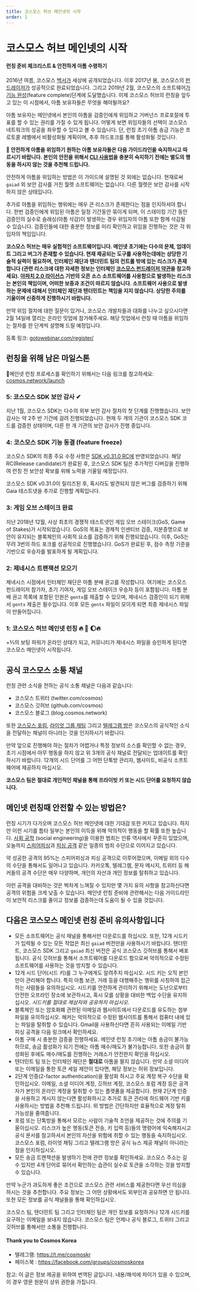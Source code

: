 ```yaml
---
title: 코스모스 허브 메인넷의 시작
order: 1
---
```


<!-- markdown-link-check-disable -->
# 코스모스 허브 메인넷의 시작

#### 런칭 준비 체크리스트 & 안전하게 아톰 수령하기

2016년 여름, 코스모스 [백서가](https://cosmos.network/resources/whitepaper) 세상에 공개되었습니다. 이후 2017년 봄, 코스모스의 [펀드레이저가](펀드레이저가) 성공적으로 완료되었습니다. 그리고 2019년 2월, 코스모스의 소프트웨어[가 기능 완성](https://github.com/cosmos/cosmos-sdk/releases/tag/v0.31.0)(feature complete)단계에 도달했습니다. 이제 코스모스 허브의 런칭을 앞두고 있는 이 시점에서, 아톰 보유자들은 무엇을 해야될까요?

아톰 보유자는 메인넷에서 본인의 아톰을 검증인에게 위임하고 거버넌스 프로포절에 투표를 할 수 있는 권리를 가질 수 있게 됩니다. 어떻게 보면 위임자들의 선택이 코스모스 네트워크의 성공을 좌우할 수 있다고 볼 수 있습니다. 단, 런칭 초기 아톰 송금 기능은 프로토콜 레벨에서 비활성화될 계획이며, 추후 하드포크를 통해 활성화될 것입니다.

**📒 안전하게 아톰을 위임하기 원하는 아톰 보유자들은 다음 가이드라인을 숙지하시고 따르시기 바랍니다. 본인의 안전을 위해서 [CLI 사용법](https://github.com/cosmos/gaia/blob/develop/docs/delegators/delegator-guide-cli.md)을 충분히 숙지하기 전에는 별도의 행동을 하시지 않는 것을 추천해 드립니다.**

안전하게 아톰을 위임하는 방법은 이 가이드에 설명된 것 외에는 없습니다. 현재로써 `gaiad` 외 보안 감사를 거친 월렛 소프트웨어는 없습니다. 다른 월렛은 보안 감사를 시작하지 않은 상태입니다.

추가로 아톰을 위임하는 행위에는 매우 큰 리스크가 존재한다는 점을 인지하셔야 합니다. 한번 검증인에게 위임된 아톰은 일정 기간동안 묶이게 되며, 이 스테이킹 기간 동안 검증인의 실수로 슬래싱(아톰 삭감)이 발생하는 경우 위임자의 아톰 또한 함께 삭감될 수 있습니다. 검증인들에 대한 충분한 정보를 미리 확인하고 위임을 진행하는 것은 각 위임자의 책임입니다.

**코스모스 허브는 매우 실험적인 소프트웨어입니다. 메인넷 초기에는 다수의 문제, 업데이트 그리고 버그가 존재할 수 있습니다. 현재 제공되는 도구를 사용하는데에는 상당한 기술적 실력이 필요하며, 인터체인 재단과 텐더민트 팀의 컨트롤 밖에 있는 리스크가 존재합니다 (관련 리스크에 대한 자세한 정보는 인터체인 [코스모스 펀드레이저 약관](https://github.com/cosmos/cosmos/blob/master/fundraiser/Interchain%20Cosmos%20Contribution%20Terms%20-%20FINAL.pdf)을 참고하세요). [아파치 2.0 라이선스](https://www.apache.org/licenses/LICENSE-2.0) 기반의 오픈 소스 소프트웨어를 사용함으로 발생하는 리스크는 본인의 책임이며, 어떠한 보증과 조건이 따르지 않습니다. 소프트웨어 사용으로 발생하는 문제에 대해서 인터체인 재단과 텐더민트는 책임을 지지 않습니다. 상당한 주의를 기울이며 신중하게 진행하시기 바랍니다.**

만약 위임 절차에 대한 질문이 있거나, 코스모스 개발자들과 대화를 나누고 싶으시다면 2월 14일에 열리는 온라인 밋업에 참가해주세요. 해당 밋업에서 런칭 때 아톰을 위임하는 절차를 한 단계씩 설명해 드릴 예정입니다.

등록 링크: [gotowebinar.com/register/](https://register.gotowebinar.com/register/5028753165739687691)

## 런칭을 위해 남은 마일스톤

🚦메인넷 런칭 프로세스를 확인하기 위해서는 다음 링크를 참고하세요: [cosmos.network/launch](https://cosmos.network/launch)

### 5: 코스모스 SDK 보안 감사 ✔

지난 1월, 코스모스 SDK는 다수의 외부 보안 감사 절차의 첫 단계를 진행했습니다. 보안 감사는 약 2주 반 기간에 걸려 진행되었습니다. 현재 두 개의 기관이 코스모스 SDK 코드를 검증한 상태이며, 다른 한 개 기관의 보안 감사가 진행 중입니다.

### 4: 코스모스 SDK 기능 동결 (feature freeze)

코스모스 SDK의 최종 주요 수정 사항은 [SDK v0.31.0 RC에](https://github.com/cosmos/cosmos-sdk/projects/27) 반영되었습니다. 해당 RC(Release candidate)가 완료된 후, 코스모스 SDK 팀은 추가적인 디버깅을 진행하여 런칭 전 보안성 확보를 위해 노력을 기울일 예정입니다.

코스모스 SDK v0.31.0이 릴리즈된 후, 혹시라도 발견되지 않은 버그를 검증하기 위해 Gaia 테스트넷을 추가로 진행할 계획입니다.

### 3: 게임 오브 스테이크 완료

지난 2018년 12월, 사상 최초의 경쟁적 테스트넷인 게임 오브 스테이크(GoS, Game of Stakes)가 시작되었습니다. GoS의 목표는 경제적 인센티브 검증, 지분증명으로 보안이 유지되는 블록체인의 사회적 요소를 검증하기 위해 진행되었습니다. 이후, GoS는 무려 3번의 하드 포크를 성공적으로 진행했습니다. GoS가 완료된 후, 점수 측정 기준을 기반으로 우승자를 발표하게 될 계획입니다.

### 2: 제네시스 트랜잭션 모으기

제네시스 시점에서 인터체인 재단은 아톰 분배 권고를 작성합니다. 여기에는 코스모스 펀드레이저 참가자, 초기 기여자, 게임 오브 스테이크 우승자 등이 포함됩니다. 아톰 분배 권고 목록에 포함된 인원은 `gentx`를 제출할 수 있으며, 제네시스 검증인이 되기 위해서 `gentx` 제출은 필수입니다. 이후 모든 `gentx` 파일이 모이게 되면 최종 제네시스 파일이 만들어집니다.

### 1: 코스모스 허브 메인넷 런칭 🔥 🚀 🌔🔥

+⅔의 보팅 파워가 온라인 상태가 되고, 커뮤니티가 제네시스 파일을 승인하게 된다면 코스모스 메인넷이 시작됩니다.

## 공식 코스모스 소통 채널

런칭 관련 소식을 전하는 공식 소통 채널은 다음과 같습니다:

* 코스모스 트위터 (twitter.com/cosmos)
* 코스모스 깃허브 (github.com/cosmos)
* 코스모스 블로그 (blog.cosmos.network)

또한 [코스모스 포럼](https://forum.cosmos.network/), [라이엇 그룹 채팅](https://riot.im/app/#/group/+cosmos:matrix.org) 그리고 [텔레그램 방](http://t.me/cosmosproject)은 코스모스의 공식적인 소식을 전달하는 채널이 아니라는 것을 인지하시기 바랍니다.

만약 앞으로 진행해야 하는 절차가 어렵거나 특정 정보의 소스를 확인할 수 없는 경우, 초기 시점에서 아무 행동을 하지 않고 위 3개의 공식 채널로 전달되는 업데이트를 확인하시기 바랍니다. 12개의 시드 단어를 그 어떤 단톡방 관리자, 웹사이트, 비공식 소프트웨어에 제공하지 마십시오.

**코스모스 팀은 절대로 개인적인 채널을 통해 프라이빗 키 또는 시드 단어를 요청하지 않습니다.**

## 메인넷 런칭때 안전할 수 있는 방법은?

런칭 시기가 다가오며 코스모스 허브 메인넷에 대한 기대감 또한 커지고 있습니다. 하지만 이런 시기를 틈타 일부는 본인의 이득을 위해 악의적이 행동을 할 확률 또한 높습니다. [사회 공학](https://terms.naver.com/entry.nhn?docId=863068&cid=42346&categoryId=42346) (social engineering)을 이용한 범죄는 인류 역사에서 꾸준히 있었으며, 오늘까지 [스피어피싱](https://terms.naver.com/entry.nhn?docId=3434661&cid=40942&categoryId=32828)과 [피싱 공격](https://terms.naver.com/entry.nhn?docId=3432525&cid=58445&categoryId=58445) 같은 일종의 범죄 수단으로 이어지고 있습니다.

약 성공한 공격의 95%는 스피어피싱과 피싱 공격으로 이루어졌으며, 이메일 외의 다수의 수단을 통해서도 일어나고 있습니다. 카카오톡, 텔레그램, 문자 메시지, 트위터 등 해커들의 공격 수단은 매우 다양하며, 개인의 자산과 개인 정보를 탈취하고 있습니다.

이런 공격을 대비하는 것은 벅차게 느껴질 수 있지만 몇 가지 유의 사항을 참고하신다면 공격의 위험을 크게 낮출 수 있습니다. 메인넷 런칭 준비에 관련해서는 다음 가이드라인이 보안적 리스크를 줄이고 정보를 검증하는데 도움이 될 수 있을 것입니다.

## 다음은 코스모스 메인넷 런칭 준비 유의사항입니다

* 모든 소프트웨어는 공식 채널을 통해서만 다운로드를 하십시오. 또한, 12개 시드키가 입력될 수 있는 모든 작업은 최신 `gaiad` 버전만을 사용하시기 바랍니다. 텐더민트, 코스모스 SDK 그리고 `gaiad` 최신 버전은 공식 코스모스 깃허브를 통해서 배포됩니다. 공식 깃허브를 통해서 소프트웨어를 다운로드 함으로써 악의적으로 수정된 소프트웨어를 사용하는 것을 방지할 수 있습니다.
* 12개 시드 단어(시드 키)를 그 누구에게도 알려주지 마십시오. 시드 키는 오직 본인만이 관리해야 합니다. 특히 아톰 보관, 거래 등을 대행해주는 행위를 사칭하여 접근하는 사람들을 유의하십시오. 시드키를 안전하게 관리하기 위해서는 도난으로부터 안전한 오프라인 장소에 보관하시고, 혹시 모를 상황을 대비한 백업 수단을 유지하십시오. *시드키를 절대로 제삼자와 공유하지 마십시오.*
* 블록체인 또는 암호화폐 관련된 이메일과 웹사이트에서 다운로드를 유도하는 첨부 파일을 유의하십시오. 해커는 악의적으로 수정된 웹사이트를 통해서 컴퓨터 내에 있는 파일을 탈취할 수 있습니다. Gmail을 사용하신다면 흔히 사용되는 이메일 기반 피싱 공격을 다음 링크에서 확인하세요.
* 아톰 구매 시 충분한 검증을 진행하세요. 메인넷 런칭 초기에는 아톰 송금이 불가능 하므로, 송금 활성화가 되기 전에는 아톰 매수/매도가 불가능합니다. 또한 송금이 활성화된 후에도 매수/매도를 진행하는 거래소가 안전한지 확인을 하십시오.
* 텐더민트 팀 또는 인터체인 재단은 **절대로** 아톰을 팔지 않습니다. 만약 소셜 미디어 또는 이메일을 통한 토큰 세일 제안이 있다면, 해당 정보는 허위 정보입니다.
* 2단계 인증(2-factor authentication)을 활성화 하시고 주요 계정 복구 수단을 확인하십시오. 이메일, 소셜 미디어 계정, 깃허브 계정, 코스모스 포럼 계정 등은 공격자가 본인의 온라인 계정을 탈취할 수 있는 플랫폼을 제공합니다. 현재 2단계 인증을 사용하고 계시지 않는다면 활성화하시고 추가로 토큰 관리에 하드웨어 기반 키를 사용하시는 방법을 추천해 드립니다. 위 방법은 간단하지만 효율적으로 계정 탈취 가능성을 줄여줍니다.
* 포럼 또는 단톡방을 통해서 모르는 사람이 기술적 조언을 제공하는 것에 주의를 기울이십시오. 리스크가 높은 행동(토큰 전송, 키 입력 등)들의 명령어에 익숙해지시고 공식 문서를 참고하셔서 본인의 자산을 위험에 취할 수 있는 행동을 숙지하십시오. 코스모스 포럼, 라이엇 채팅 그리고 텔레그램 방은 공식 뉴스 제공 채널이 아니라는 점을 인지하십시오.
* 모든 송금 트랜잭션을 발생하기 전에 관련 정보를 확인하세요. 코스모스 주소는 길 수 있지만 4개 단어로 묶어서 확인하는 습관이 실수로 토큰을 소각하는 것을 방지할 수 있습니다.

만약 누군가 과도하게 좋은 조건으로 코스모스 관련 서비스를 제공한다면 우선 의심을 하시는 것을 추천합니다. 주요 정보는 그 어떤 상황에서도 외부인과 공유하면 안 됩니다. 또한 모든 정보를 공식 채널들을 통해 확인하십시오.

코스모스 팀, 텐더민트 팀 그리고 인터체인 팀은 개인 정보를 요청하거나 12개 시드키를 요구하는 이메일을 보내지 않습니다. 코스모스 팀은 언제나 공식 블로그, 트위터 그리고 깃허브를 통해서만 소통을 진행합니다.

#### Thank you to Cosmos Korea

* 텔레그램: <https://t.me/cosmoskr>
* 페이스북 : <https://facebook.com/groups/cosmoskorea>

참고: 이 글은 정보 제공을 위하여 번역된 글입니다. 내용/해석에 차이가 있을 수 있으며, 이 경우 영문 원문이 상위 권한을 가집니다.

<!-- markdown-link-check-enable -->
